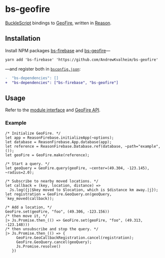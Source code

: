 # bs-geofire

[BuckleScript][] bindings to [GeoFire][], written in [Reason][].

## Installation

Install NPM packages [bs-firebase][] and [bs-geofire][]—

```shell
yarn add 'bs-firebase' 'https://github.com/AndrewKvalheim/bs-geofire'
```

—and register both in [`bsconfig.json`][bs-dependencies]:

```diff
-  "bs-dependencies": []
+  "bs-dependencies": ["bs-firebase", "bs-geofire"]
```

## Usage

Refer to the [module interface][interface] and [GeoFire API][].

### Example

```reason
/* Initialize GeoFire. */
let app = ReasonFirebase.initializeApp(~options);
let database = ReasonFirebase.App.database(app);
let reference = ReasonFirebase.Database.ref(database, ~path="example", ());
let geoFire = GeoFire.make(reference);

/* Start a query. */
let geoQuery = GeoFire.query(geoFire, ~center=(49.304, -123.145), ~radius=2.0);

/* Subscribe to nearby moved locations. */
let callback = (key, location, distance) =>
  Js.log({j|$key moved to $location, which is $distance km away.|j});
let registration = GeoFire.GeoQuery.on(geoQuery, `key_moved(callback));

/* Add a location, */
GeoFire.set(geoFire, "foo", (49.306, -123.156))
/* then move it, */
|> Js.Promise.then_(() => GeoFire.set(geoFire, "foo", (49.313, -123.148)))
/* then unsubscribe and stop the query. */
|> Js.Promise.then_(() => {
     GeoFire.GeoCallbackRegistration.cancel(registration);
     GeoFire.GeoQuery.cancel(geoQuery);
     Js.Promise.resolve()
   })
```


  [bs-dependencies]: https://bucklescript.github.io/bucklescript/Manual.html#_build_with_other_bucklescript_dependencies
  [bs-firebase]: https://github.com/viskahq/bs-firebase
  [bs-geofire]: https://github.com/AndrewKvalheim/bs-geofire
  [BuckleScript]: https://bucklescript.github.io/
  [GeoFire]: https://github.com/firebase/geofire-js/
  [GeoFire API]: https://github.com/firebase/geofire-js/blob/v4.1.2/docs/reference.md
  [interface]: ./src/GeoFire.rei
  [Reason]: https://reasonml.github.io/
